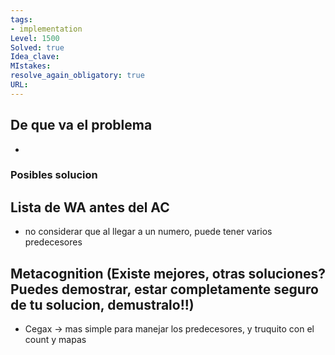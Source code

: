 ```yaml
---
tags:
- implementation
Level: 1500
Solved: true 
Idea_clave: 
MIstakes: 
resolve_again_obligatory: true
URL: 
---
```


## De que va el problema

- 

### Posibles solucion


## Lista de WA antes del AC

- no considerar que al llegar a un numero, puede tener varios predecesores

## Metacognition (Existe mejores, otras soluciones? Puedes demostrar, estar completamente seguro de tu solucion, demustralo!!)

- Cegax -> mas simple para manejar los predecesores, y truquito con el count y mapas

